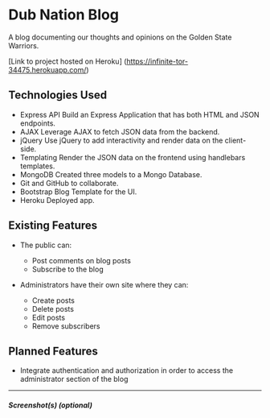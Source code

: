 # Dub Nation Blog

A blog documenting our thoughts and opinions on the Golden State Warriors.

[Link to project hosted on Heroku] (https://infinite-tor-34475.herokuapp.com/)

## Technologies Used

* Express API Build an Express Application that has both HTML and JSON endpoints.
* AJAX Leverage AJAX to fetch JSON data from the backend.
* jQuery Use jQuery to add interactivity and render data on the client-side.
* Templating Render the JSON data on the frontend using handlebars templates.
* MongoDB Created three models to a Mongo Database.
* Git and GitHub to collaborate.
* Bootstrap Blog Template for the UI.
* Heroku Deployed app.

## Existing Features

* The public can:
  * Post comments on blog posts
  * Subscribe to the blog

* Administrators have their own site where they can:
  * Create posts
  * Delete posts
  * Edit posts
  * Remove subscribers

## Planned Features
* Integrate authentication and authorization in order to access the administrator section of the blog

---

##### Screenshot(s) (optional)
